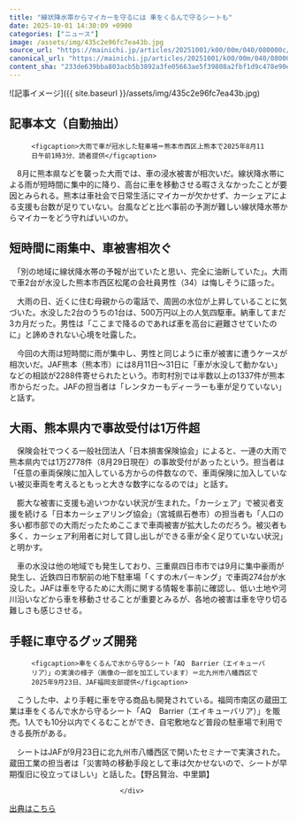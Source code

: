 ```yaml
---
title: "線状降水帯からマイカーを守るには 車をくるんで守るシートも"
date: 2025-10-01 14:30:09 +0900
categories: ["ニュース"]
image: /assets/img/435c2e96fc7ea43b.jpg
source_url: "https://mainichi.jp/articles/20251001/k00/00m/040/080000c/"
canonical_url: "https://mainichi.jp/articles/20251001/k00/00m/040/080000c/"
content_sha: "233de639bba803acb5b3892a3fe05663ae5f39808a2fbf1d9c478e90ef480f2f"
---
```


![記事イメージ]({{ site.baseurl }}/assets/img/435c2e96fc7ea43b.jpg)

## 記事本文（自動抽出）
<div><section class="articledetail-body" id="articledetail-body">




<div class="articledetail-image2-left">
  <figure>
    
    <figcaption>大雨で車が冠水した駐車場＝熊本市西区上熊本で2025年8月11日午前1時3分、読者提供</figcaption>
    
  </figure>
</div>

<p>　8月に熊本県などを襲った大雨では、車の浸水被害が相次いだ。線状降水帯による雨が短時間に集中的に降り、高台に車を移動させる暇さえなかったことが要因とみられる。熊本は車社会で日常生活にマイカーが欠かせず、カーシェアによる支援も台数が足りていない。台風などと比べ事前の予測が難しい線状降水帯からマイカーをどう守ればいいのか。</p>

<h2>短時間に雨集中、車被害相次ぐ</h2>

<p>　「別の地域に線状降水帯の予報が出ていたと思い、完全に油断していた」。大雨で車2台が水没した熊本市西区松尾の会社員男性（34）は悔しそうに語った。</p>

	


<p>　大雨の日、近くに住む母親からの電話で、周囲の水位が上昇していることに気づいた。水没した2台のうちの1台は、500万円以上の人気四駆車。納車してまだ3カ月だった。男性は「ここまで降るのであれば車を高台に避難させていたのに」と諦めきれない心境を吐露した。</p>

<p>　今回の大雨は短時間に雨が集中し、男性と同じように車が被害に遭うケースが相次いだ。JAF熊本（熊本市）には8月11日～31日に「車が水没して動かない」などの相談が2288件寄せられたという。市町村別では半数以上の1337件が熊本市からだった。JAFの担当者は「レンタカーもディーラーも車が足りていない」と話す。</p>

	


<h2>大雨、熊本県内で事故受付は1万件超</h2>

<p>　保険会社でつくる一般社団法人「日本損害保険協会」によると、一連の大雨で熊本県内では1万2778件（8月29日現在）の事故受付があったという。担当者は「任意の車両保険に加入している方からの件数なので、車両保険に加入していない被災車両を考えるともっと大きな数字になるのでは」と話す。</p>

<p>　膨大な被害に支援も追いつかない状況が生まれた。「カーシェア」で被災者支援を続ける「日本カーシェアリング協会」（宮城県石巻市）の担当者も「人口の多い都市部での大雨だったためここまで車両被害が拡大したのだろう。被災者も多く、カーシェア利用者に対して貸し出しができる車が全く足りていない状況」と明かす。</p>

	


<p>　車の水没は他の地域でも発生しており、三重県四日市市では9月に集中豪雨が発生し、近鉄四日市駅前の地下駐車場「くすの木パーキング」で車両274台が水没した。JAFは車を守るために大雨に関する情報を事前に確認し、低い土地や河川沿いなどから車を移動させることが重要とみるが、各地の被害は車を守り切る難しさも感じさせる。</p>

<h2>手軽に車守るグッズ開発</h2>



<div class="articledetail-image-left">
  <figure>
    
    <figcaption>車をくるんで水から守るシート「AQ　Barrier（エイキューバリア）」の実演の様子（画像の一部を加工しています）＝北九州市八幡西区で2025年9月23日、JAF福岡支部提供</figcaption>
    
  </figure>
</div>

<p>　こうした中、より手軽に車を守る商品も開発されている。福岡市南区の蔵田工業は車をくるんで水から守るシート「AQ　Barrier（エイキューバリア）」を販売。1人でも10分以内でくるむことができ、自宅敷地など普段の駐車場で利用できる長所がある。</p>

	


<p>　シートはJAFが9月23日に北九州市八幡西区で開いたセミナーで実演された。蔵田工業の担当者は「災害時の移動手段として車は欠かせないので、シートが早期復旧に役立ってほしい」と話した。【野呂賢治、中里顕】</p>


</section>






								</div>

[出典はこちら](https://mainichi.jp/articles/20251001/k00/00m/040/080000c/)

